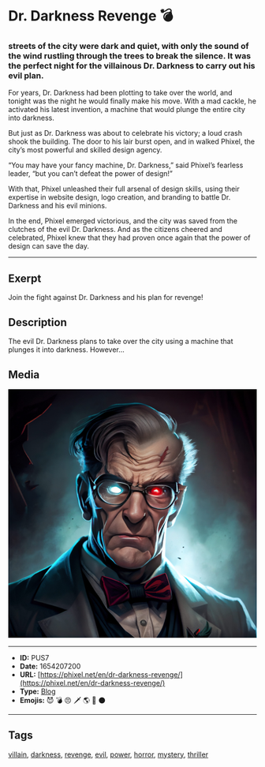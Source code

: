 # Dr. Darkness Revenge 💣
### streets of the city were dark and quiet, with only the sound of the wind rustling through the trees to break the silence. It was the perfect night for the villainous Dr. Darkness to carry out his evil plan.

For years, Dr. Darkness had been plotting to take over the world, and tonight was the night he would finally make his move. With a mad cackle, he activated his latest invention, a machine that would plunge the entire city into darkness.

But just as Dr. Darkness was about to celebrate his victory; a loud crash shook the building. The door to his lair burst open, and in walked Phixel, the city’s most powerful and skilled design agency.

“You may have your fancy machine, Dr. Darkness,” said Phixel’s fearless leader, “but you can’t defeat the power of design!”

With that, Phixel unleashed their full arsenal of design skills, using their expertise in website design, logo creation, and branding to battle Dr. Darkness and his evil minions.

In the end, Phixel emerged victorious, and the city was saved from the clutches of the evil Dr. Darkness. And as the citizens cheered and celebrated, Phixel knew that they had proven once again that the power of design can save the day.


------------
## Exerpt
Join the fight against Dr. Darkness and his plan for revenge!
## Description
The evil Dr. Darkness plans to take over the city using a machine that plunges it into darkness. However...
## Media
<img src="media/dr.darkness-revenge.jpg">

------------
- **ID:** PUS7
- **Date:** 1654207200
- **URL:** [https://phixel.net/en/dr-darkness-revenge/](https://phixel.net/en/dr-darkness-revenge/)
- **Type:** [Blog](#blog)
- **Emojis:** 😈 💣 😠 🗡 🌎 🖤 🌑

------------
## Tags
[villain](#villain), [darkness](#darkness), [revenge](#revenge), [evil](#evil), [power](#power), [horror](#horror), [mystery](#mystery), [thriller](#thriller)
